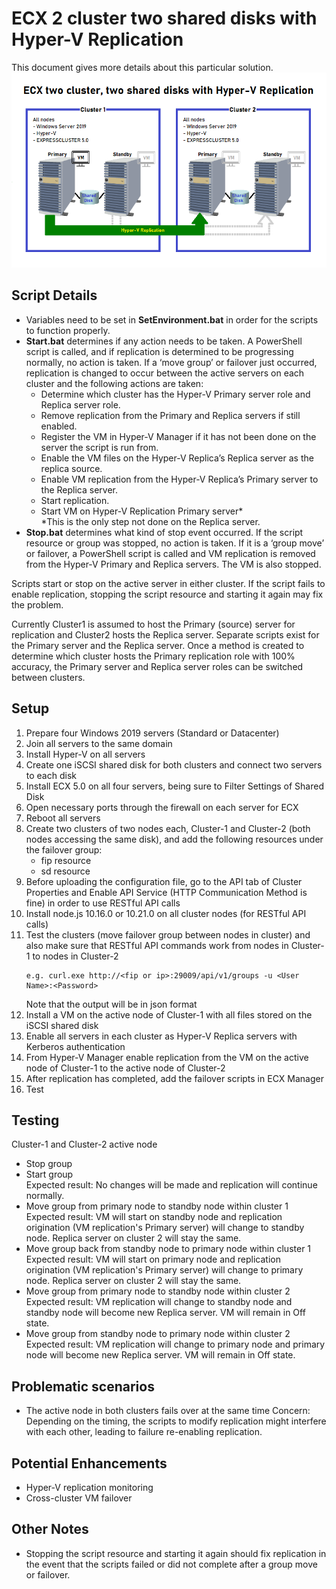 # ECX 2 cluster two shared disks with Hyper-V Replication
This document gives more details about this particular solution.
![overview](../images/ECX2Clu2SDHVR.png)
## Script Details
- Variables need to be set in **SetEnvironment.bat** in order for the scripts to function properly.
- **Start.bat** determines if any action needs to be taken. A PowerShell script is called, and if replication is determined to be progressing normally, no action is taken. If a ‘move group’ or failover just occurred, replication is changed to occur between the active servers on each cluster and the following actions are taken:
  -	Determine which cluster has the Hyper-V Primary server role and Replica server role.
  -	Remove replication from the Primary and Replica servers if still enabled.
  -	Register the VM in Hyper-V Manager if it has not been done on the server the script is run from.
  -	Enable the VM files on the Hyper-V Replica’s Replica server as the replica source.
  -	Enable VM replication from the Hyper-V Replica’s Primary server to the Replica server.
  -	Start replication.
  -	Start VM on Hyper-V Replication Primary server*    
    *This is the only step not done on the Replica server.    
- **Stop.bat** determines what kind of stop event occurred. If the script resource or group was stopped, no action is taken. If it is a ‘group move’ or failover, a PowerShell script is called and VM replication is removed from the Hyper-V Primary and Replica servers. The VM is also stopped.
    
Scripts start or stop on the active server in either cluster. If the script fails to enable replication, stopping the script resource and starting it again may fix the problem.    

Currently Cluster1 is assumed to host the Primary (source) server for replication and Cluster2 hosts the Replica server. Separate scripts exist for the Primary server and the Replica server. Once a method is created to determine which cluster hosts the Primary replication role with 100% accuracy, the Primary server and Replica server roles can be switched between clusters.
## Setup
1.	Prepare four Windows 2019 servers (Standard or Datacenter) 
2.	Join all servers to the same domain
3.	Install Hyper-V on all servers
4.	Create one iSCSI shared disk for both clusters and connect two servers to each disk 
5.	Install ECX 5.0 on all four servers, being sure to Filter Settings of Shared Disk
6.	Open necessary ports through the firewall on each server for ECX
7.	Reboot all servers
8.	Create two clusters of two nodes each, Cluster-1 and Cluster-2 (both nodes accessing the same disk), and add the following resources under the failover group:    
    -	fip resource    
    -	sd resource
9.	Before uploading the configuration file, go to the API tab of Cluster Properties and Enable API Service (HTTP Communication Method is fine) in order to use RESTful API calls
10.	Install node.js 10.16.0 or 10.21.0 on all cluster nodes (for RESTful API calls)
11.	Test the clusters (move failover group between nodes in cluster) and also make sure that RESTful API commands work from nodes in Cluster-1 to nodes in Cluster-2
    ````
    e.g. curl.exe http://<fip or ip>:29009/api/v1/groups -u <User Name>:<Password>
    ````
    Note that the output will be in json format
12.	Install a VM on the active node of Cluster-1 with all files stored on the iSCSI shared disk
13.	Enable all servers in each cluster as Hyper-V Replica servers with Kerberos authentication
14.	From Hyper-V Manager enable replication from the VM on the active node of Cluster-1 to the active node of Cluster-2
15.	After replication has completed, add the failover scripts in ECX Manager
16.	Test
## Testing
Cluster-1 and Cluster-2 active node 
- Stop group
- Start group    
  Expected result: No changes will be made and replication will continue normally.
- Move group from primary node to standby node within cluster 1    
  Expected result: VM will start on standby node and replication origination (VM replication's Primary server) will change to standby node. Replica server on cluster 2 will stay the same.
- Move group back from standby node to primary node within cluster 1    
  Expected result: VM will start on primary node and replication origination (VM replication's Primary server) will change to primary node. Replica server on cluster 2 will stay the same.
- Move group from primary node to standby node within cluster 2    
  Expected result: VM replication will change to standby node and standby node will become new Replica server. VM will remain in Off state.
- Move group from standby node to primary node within cluster 2    
  Expected result: VM replication will change to primary node and primary node will become new Replica server. VM will remain in Off state.
## Problematic scenarios
- The active node in both clusters fails over at the same time
Concern: Depending on the timing, the scripts to modify replication might interfere with each other, leading to failure re-enabling replication.

## Potential Enhancements
- Hyper-V replication monitoring
- Cross-cluster VM failover

## Other Notes
- Stopping the script resource and starting it again should fix replication in the event that the scripts failed or did not complete after a group move or failover.
